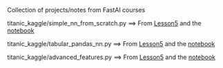Collection of projects/notes from FastAI courses

titanic_kaggle/simple_nn_from_scratch.py ==> From [Lesson5](https://course.fast.ai/Lessons/lesson5.html) and the [notebook](https://www.kaggle.com/code/jhoward/linear-model-and-neural-net-from-scratch)

titanic_kaggle/tabular_pandas_nn.py ==> From [Lesson5](https://course.fast.ai/Lessons/lesson5.html) and the [notebook](https://www.kaggle.com/code/jhoward/why-you-should-use-a-framework)

titanic_kaggle/advanced_features.py ==> From [Lesson5](https://course.fast.ai/Lessons/lesson5.html) and the [notebook](https://www.kaggle.com/code/gunesevitan/titanic-advanced-feature-engineering-tutorial/)
